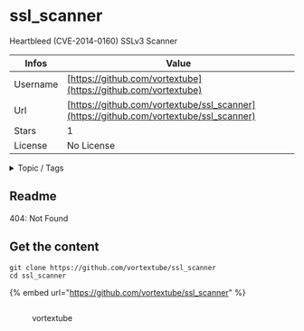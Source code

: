 # ssl_scanner

Heartbleed (CVE-2014-0160) SSLv3 Scanner

| Infos    | Value                                                              |
| -------- | -------------------------------------------------------------------|
| Username | [https://github.com/vortextube](https://github.com/vortextube) |
| Url      | [https://github.com/vortextube/ssl_scanner](https://github.com/vortextube/ssl_scanner)                                               |
| Stars    | 1                                                          |
| License  | No License                                                        |

<details>

<summary>Topic / Tags</summary>



</details>

## Readme

404: Not Found


## Get the content

```
git clone https://github.com/vortextube/ssl_scanner
cd ssl_scanner
```

{% embed url="https://github.com/vortextube/ssl_scanner" %}

<figure><img src="https://avatars.githubusercontent.com/u/7092728?v=4" alt=""><figcaption><p>vortextube</p></figcaption></figure>
